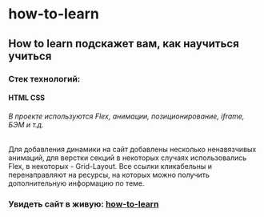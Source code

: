 # how-to-learn

## How to learn подскажет вам, как научиться учиться

### Стек технологий:
####   HTML 	CSS

###### В проекте используются Flex, анимации, позиционирование, iframe, БЭМ и т.д.




Для добавления динамики на сайт добавлены несколько ненавязчивых анимаций, 
для верстки секций в некоторых случаях использовались Flex, в некоторых - Grid-Layout.
Все ссылки кликабельны и перенаправляют на ресурсы, на которых можно получить дополнительную информацию по теме.

### Увидеть сайт в живую: [how-to-learn](https://borodinalexandr.github.io/how-to-learn/)
